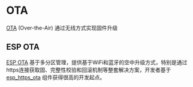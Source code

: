 # OTA


[OTA](https://www.espressif.com/zh-hans/products/sdks/esp-idf) (Over-the-Air) 通过无线方式实现固件升级

## ESP OTA

[ESP OTA](https://docs.espressif.com/projects/esp-idf/zh_CN/latest/esp32s3/api-reference/system/ota.html) 基于多分区管理，提供基于WiFi和蓝牙的空中升级方式，特别是通过https连接获取固、完整性校验和回滚机制等整套解决方案，开发者基于 [esp_https_ota](https://github.com/espressif/esp-idf) 组件获得很高的开发起点。

